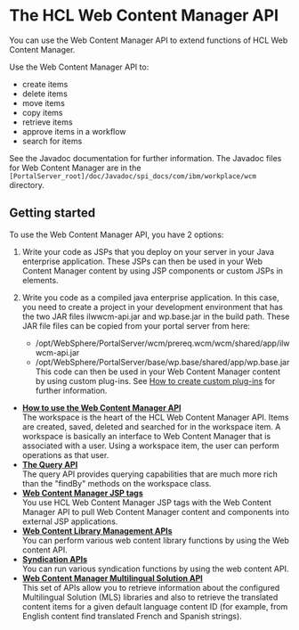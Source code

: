# The HCL Web Content Manager API

You can use the Web Content Manager API to extend functions of HCL Web Content Manager.

Use the Web Content Manager API to:

-   create items
-   delete items
-   move items
-   copy items
-   retrieve items
-   approve items in a workflow
-   search for items

See the Javadoc documentation for further information. The Javadoc files for Web Content Manager are in the `[PortalServer_root]/doc/Javadoc/spi_docs/com/ibm/workplace/wcm` directory.

## Getting started

To use the Web Content Manager API, you have 2 options:

1.  Write your code as JSPs that you deploy on your server in your Java enterprise application. These JSPs can then be used in your Web Content Manager content by using JSP components or custom JSPs in elements.
2.  Write you code as a compiled java enterprise application. In this case, you need to create a project in your development environment that has the two JAR files ilwwcm-api.jar and wp.base.jar in the build path. These JAR file files can be copied from your portal server from here:

    -   /opt/WebSphere/PortalServer/wcm/prereq.wcm/wcm/shared/app/ilwwcm-api.jar
    -   /opt/WebSphere/PortalServer/base/wp.base/shared/app/wp.base.jar
    This code can then be used in your Web Content Manager content by using custom plug-ins. See [How to create custom plug-ins](../wcm_custom_plugin/index.md) for further information.


-   **[How to use the Web Content Manager API](wcm_dev_api_using.md)**  
The workspace is the heart of the HCL Web Content Manager API. Items are created, saved, deleted and searched for in the workspace item. A workspace is basically an interface to Web Content Manager that is associated with a user. Using a workspace item, the user can perform operations as that user.
-   **[The Query API](wcm_dev_api_using_query.md)**  
The query API provides querying capabilities that are much more rich than the "findBy" methods on the workspace class.
-   **[Web Content Manager JSP tags](wcm_reference_wcm-jsp-tags.md)**  
You use HCL Web Content Manager JSP tags with the Web Content Manager API to pull Web Content Manager content and components into external JSP applications.
-   **[Web Content Library Management APIs](wcm_dev_api_library.md)**  
You can perform various web content library functions by using the Web content API.
-   **[Syndication APIs](wcm_dev_api_syndication.md)**  
You can run various syndication functions by using the web content API.
-   **[Web Content Manager Multilingual Solution API](wcm_mls_api.md)**  
This set of APIs allow you to retrieve information about the configured Multilingual Solution (MLS) libraries and also to retrieve the translated content items for a given default language content ID (for example, from English content find translated French and Spanish strings).


